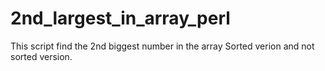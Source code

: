 # 2nd_largest_in_array_perl 
This script find the 2nd biggest number in the array
Sorted verion and not sorted version.

